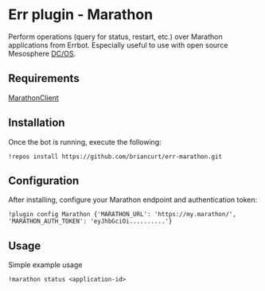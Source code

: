 Err plugin - Marathon
===

Perform operations (query for status, restart, etc.) over Marathon applications from Errbot. Especially useful to use with open source Mesosphere [DC/OS](https://github.com/dcos/dcos).

Requirements
---

[MarathonClient](https://github.com/thefactory/marathon-python)

Installation
---
Once the bot is running, execute the following:

```
!repos install https://github.com/briancurt/err-marathon.git
```

Configuration
---
After installing, configure your Marathon endpoint and authentication token:

```
!plugin config Marathon {'MARATHON_URL': 'https://my.marathon/', 'MARATHON_AUTH_TOKEN': 'eyJhbGciOi..........'}
```

Usage
---
Simple example usage

```
!marathon status <application-id>
```
